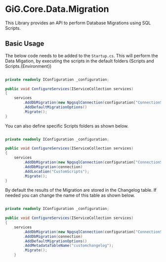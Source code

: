 # GiG.Core.Data.Migration

This Library provides an API to perform Database Migrations using SQL Scripts.

## Basic Usage

The below code needs to be added to the `Startup.cs`. This will perform the Data Migation, by executing the scripts in the default folders (Scripts and Scripts.{Environment})
 
```csharp

private readonly IConfiguration _configuration;
	
public void ConfigureServices(IServiceCollection services)
{
    services
        .AddDbMigration(new NpgsqlConnection(configuration["ConnectionStrings:DefaultConnection"]))
        .AddDefaultMigrationOptions()
        .Migrate();
}

```

You can also define specific Scripts folders as shown below. 

```csharp

private readonly IConfiguration _configuration;
	
public void ConfigureServices(IServiceCollection services)
{
    services
        .AddDbMigration(new NpgsqlConnection(configuration["ConnectionStrings:DefaultConnection"]))
        .AddDbMigration(connection)
        .AddLocation("CustomScripts");
        .Migrate();
}

```

By default the results of the Migration are stored in the Changelog table. If needed you can change the name of this table as shown below.

```csharp

private readonly IConfiguration _configuration;
	
public void ConfigureServices(IServiceCollection services)
{
    services
        .AddDbMigration(new NpgsqlConnection(configuration["ConnectionStrings:DefaultConnection"]))
        .AddDbMigration(connection)
        .AddDefaultMigrationOptions()
        .AddMetadataTableName("customchangelog");
        .Migrate();
	}
```